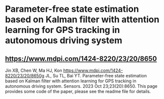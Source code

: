 # Parameter-free state estimation based on Kalman filter with attention learning for GPS tracking in autonomous driving system
## https://www.mdpi.com/1424-8220/23/20/8650
Jin XB, Chen W, Ma HJ, Kon https://www.mdpi.com/1424-8220/23/20/8650g JL, Su TL, Bai YT. Parameter-free state estimation based on Kalman filter with attention learning for GPS tracking in autonomous driving system. Sensors. 2023 Oct 23;23(20):8650.
This page provides some code of the paper, please see the readme file for details.
